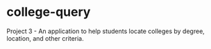 # college-query
Project 3 - An application to help students locate colleges by degree, location, and other criteria.
